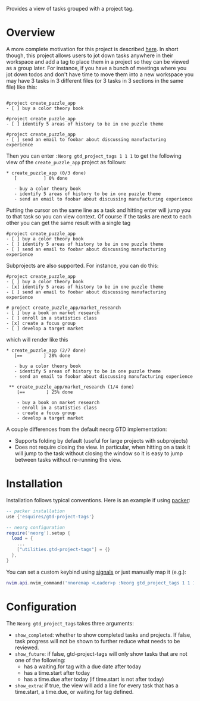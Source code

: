 Provides a view of tasks grouped with a project tag.

# Overview

A more complete motivation for this project is described
[here](https://github.com/nvim-neorg/neorg/discussions/217).
In short though, this project allows users to jot down tasks anywhere in their workspace
and add a tag to place them in a project so they can be viewed as a group later.
For instance, if you have a bunch of meetings where you jot down todos
and don't have time to move them into a new workspace you may have 3
tasks in 3 different files (or 3 tasks in 3 sections in the same file) like this:

```

#project create_puzzle_app
- [ ] buy a color theory book

#project create_puzzle_app
- [ ] identify 5 areas of history to be in one puzzle theme

#project create_puzzle_app
- [ ] send an email to foobar about discussing manufacturing experience
```

Then you can enter `:Neorg gtd_project_tags 1 1 1` to get the following view of the `create_puzzle_app`
project as follows:

```
* create_puzzle_app (0/3 done)
   [          ] 0% done

   - buy a color theory book
   - identify 5 areas of history to be in one puzzle theme
   - send an email to foobar about discussing manufacturing experience
```

Putting the cursor on the same line as a task and hitting enter will jump you
to that task so you can view context. Of course if the tasks are next to each
other you can get the same result with a single tag

```
#project create_puzzle_app
- [ ] buy a color theory book
- [ ] identify 5 areas of history to be in one puzzle theme
- [ ] send an email to foobar about discussing manufacturing experience
```

Subprojects are also supported. For instance, you can do this:

```
#project create_puzzle_app
- [ ] buy a color theory book
- [x] identify 5 areas of history to be in one puzzle theme
- [ ] send an email to foobar about discussing manufacturing experience

# project create_puzzle_app/market_research
- [ ] buy a book on market research
- [ ] enroll in a statistics class
- [x] create a focus group
- [ ] develop a target market
```

which will render like this

```
* create_puzzle_app (2/7 done)
   [==        ] 28% done

   - buy a color theory book
   - identify 5 areas of history to be in one puzzle theme
   - send an email to foobar about discussing manufacturing experience

 ** create_puzzle_app/market_research (1/4 done)
    [==        ] 25% done

    - buy a book on market research
    - enroll in a statistics class
    - create a focus group
    - develop a target market
```

A couple differences from the default neorg GTD implementation:
* Supports folding by default (useful for large projects with subprojects)
* Does not require closing the view. In particular, when hitting <cr> on a task
  it will jump to the task without closing the window so it is easy to jump between
  tasks without re-running the view.

# Installation

Installation follows typical conventions. Here is an example if using
[packer](https://github.com/wbthomason/packer.nvim):
```lua
-- packer installation
use {'esquires/gtd-project-tags'}

-- neorg configuration
require('neorg').setup {
  load = {
    ...
    ["utilities.gtd-project-tags"] = {}
  },
}
```

You can set a custom keybind using [signals](https://github.com/nvim-neorg/neorg/wiki/User-Keybinds)
or just manually map it (e.g.):


```lua
nvim.api.nvim_command('nnoremap <Leader>p :Neorg gtd_project_tags 1 1 1')
```

# Configuration

The `Neorg gtd_project_tags` takes three arguments:

* `show_completed`: whether to show completed tasks and projects. If false, 
    task progress will not be shown to further reduce what needs to be reviewed.
* `show_future`: if false, gtd-project-tags will only show tasks that are not
  one of the following:
  - has a waiting.for tag with a due date after today
  - has a time.start after today
  - has a time.due after today (if time.start is not after today)
* `show_extra`: if true, the view will add a line for every task that has a
  time.start, a time.due, or waiting.for tag defined.
